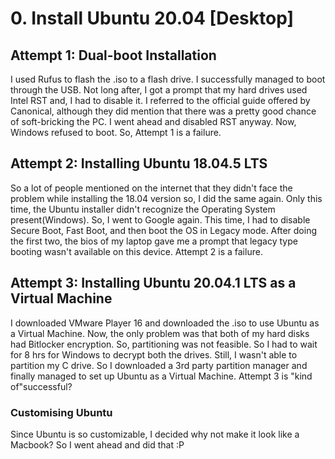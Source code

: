 # **0. Install Ubuntu 20.04 [Desktop]**
## **Attempt 1: Dual-boot Installation**
I used Rufus to flash the .iso to a flash drive. I successfully managed to boot through the USB. Not long after, I got a prompt that my hard drives used Intel RST and, I had to disable it. I referred to the official guide offered by Canonical, although they did mention that there was a pretty good chance of soft-bricking the PC. I went ahead and disabled RST anyway. Now, Windows refused to boot. So, Attempt 1 is a failure.
## **Attempt 2: Installing Ubuntu 18.04.5 LTS**
So a lot of people mentioned on the internet that they didn't face the problem while installing the 18.04 version so, I did the same again. Only this time, the Ubuntu installer didn't recognize the Operating System present(Windows). So, I went to Google again. This time, I had to disable Secure Boot, Fast Boot, and then boot the OS in Legacy mode. After doing the first two, the bios of my laptop gave me a prompt that legacy type booting wasn't available on this device. Attempt 2 is a failure.
## **Attempt 3: Installing Ubuntu 20.04.1 LTS as a Virtual Machine**
I downloaded VMware Player 16 and downloaded the .iso to use Ubuntu as a Virtual Machine. Now, the only problem was that both of my hard disks had Bitlocker encryption. So, partitioning was not feasible. So I had to wait for 8 hrs for Windows to decrypt both the drives. Still, I wasn't able to partition my C drive. So I downloaded a 3rd party partition manager and finally managed to set up Ubuntu as a Virtual Machine. Attempt 3 is "kind of"successful?
### **Customising Ubuntu**
Since Ubuntu is so customizable, I decided why not make it look like a Macbook? So I went ahead and did that :P
